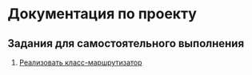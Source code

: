 # Документация по проекту
## Задания для самостоятельного выполнения
1. [Реализовать класс-маршрутизатор](tasks/task-1-routing.md)
